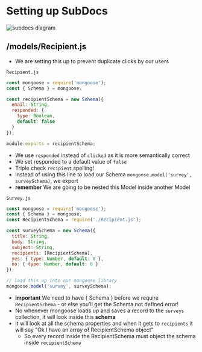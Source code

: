 # Setting up SubDocs
![subdocs diagram](https://i.imgur.com/t3xVtZK.png)

## /models/Recipient.js
* We are setting this up to prevent duplicate clicks by our users

`Recipient.js`

```js
const mongoose = require('mongoose');
const { Schema } = mongoose;

const recipientSchema = new Schema({
  email: String,
  responded: {
    type: Boolean,
    default: false
  }
});

module.exports = recipientSchema;
```

* We use `responded` instead of `clicked` as it is more semantically correct
* We set responded to a default value of `false`
* Triple check `recipient` spelling!
* Instead of using this line to load our Schema `mongoose.model('survey', surveySchema)`, we export
* **remember** We are going to be nested this Model inside another Model

`Survey.js`

```js
const mongoose = require('mongoose');
const { Schema } = mongoose;
const RecipientSchema = require('./Recipient.js');

const surveySchema = new Schema({
  title: String,
  body: String,
  subject: String,
  recipients: [RecipientSchema],
  yes: { type: Number, default: 0 },
  no: { type: Number, default: 0 }
});

// load this up into our mongoose library
mongoose.model('survey', surveySchema);
```

* **important** We need to have { Schema } before we require `RecipientSchema` - or else you'll get the Schema not defined error!
* No whenever mongoose loads up and saves a record to the `surveys` collection, it will look inside this **schema**
* It will look at all the schema properties and when it gets to `recipients` it will say "Ok I have an array of RecipientSchema object"
    - So every record inside the RecipientSchema must object the schema inside `recipientSchema`
